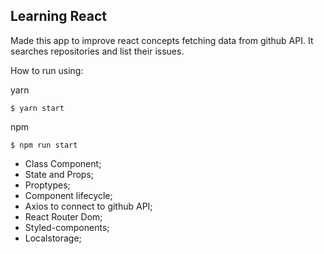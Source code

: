 ## Learning React

Made this app to improve react concepts fetching data from github API.
It searches repositories and list their issues.

How to run using:

yarn

```
$ yarn start
```

npm

```
$ npm run start
```

- Class Component;
- State and Props;
- Proptypes;
- Component lifecycle;
- Axios to connect to github API;
- React Router Dom;
- Styled-components;
- Localstorage;
